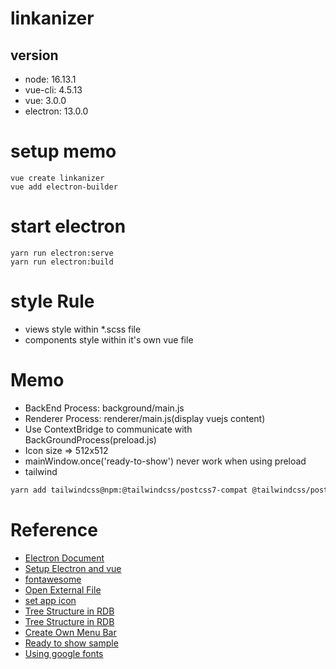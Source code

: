 # linkanizer

## version

- node: 16.13.1
- vue-cli: 4.5.13
- vue: 3.0.0
- electron: 13.0.0

# setup memo

```
vue create linkanizer
vue add electron-builder
```

# start electron

```
yarn run electron:serve
yarn run electron:build
```

# style Rule

- views style within \*.scss file
- components style within it's own vue file

# Memo

- BackEnd Process: background/main.js
- Renderer Process: renderer/main.js(display vuejs content)
- Use ContextBridge to communicate with BackGroundProcess(preload.js)
- Icon size => 512x512
- mainWindow.once('ready-to-show') never work when using preload
- tailwind

```bash
yarn add tailwindcss@npm:@tailwindcss/postcss7-compat @tailwindcss/postcss7-compat postcss@^7 autoprefixer@^9
```

# Reference

- [Electron Document](https://www.electronjs.org/ja/docs/latest/api/app)
- [Setup Electron and vue](https://medium.com/swlh/how-to-safely-set-up-an-electron-app-with-vue-and-webpack-556fb491b83)
- [fontawesome](https://byceclorets.com/vue/font-awesome/)
- [Open External File](https://stackoverflow.com/questions/30381450/open-external-file-with-electron)
- [set app icon](https://blog.katsubemakito.net/nodejs/electron/app-icon)
- [Tree Structure in RDB](https://www.wantedly.com/companies/tutorial/post_articles/299434)
- [Tree Structure in RDB](https://katsusand.dev/posts/rdb-folder/)
- [Create Own Menu Bar](https://dev.to/saisandeepvaddi/creating-a-custom-menu-bar-in-electron-1pi3)
- [Ready to show sample](https://gist.github.com/ckerr/1c515352ed0831e91d9df7e19520655e)
- [Using google fonts](https://qiita.com/key4_0121/items/0d716818fd3fb1958be6)
